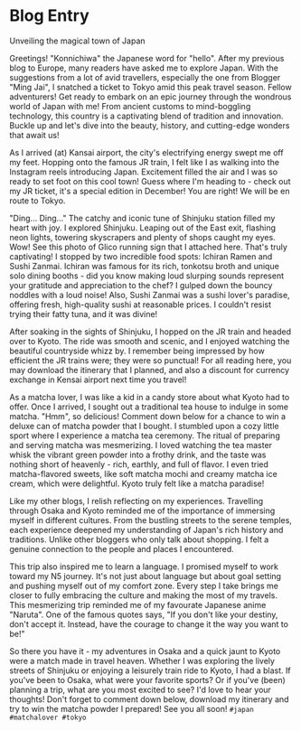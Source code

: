 # Blog Entry
Unveiling the magical town of Japan

Greetings! "Konnichiwa" the Japanese word for "hello". After my previous blog to Europe, many readers have asked me to explore Japan. With the suggestions from a lot of avid travellers, especially the one from Blogger "Ming Jai", I snatched a ticket to Tokyo amid this peak travel season. Fellow adventurers! Get ready to embark on an epic journey through the wondrous world of Japan with me! From ancient customs to mind-boggling technology, this country is a captivating blend of tradition and innovation. Buckle up and let's dive into the beauty, history, and cutting-edge wonders that await us!

As I arrived (at) Kansai airport, the city's electrifying energy swept me off my feet. Hopping onto the famous JR train, I felt like I as walking into the Instagram reels introducing Japan. Excitement filled the air and I was so ready to set foot on this cool town! Guess where I'm heading to - check out my JR ticket, it's a special edition in December! You are right! We will be en route to Tokyo.

"Ding... Ding..." The catchy and iconic tune of Shinjuku station filled my heart with joy. I explored Shinjuku. Leaping out of the East exit, flashing neon lights, towering skyscrapers and plenty of shops caught my eyes. Wow! See this photo of Glico running sign that I attached here. That's truly captivating! I stopped by two incredible food spots: Ichiran Ramen and Sushi Zanmai. Ichiran was famous for its rich, tonkotsu broth and unique solo dining booths - did you know making loud slurping sounds represent your gratitude and appreciation to the chef? I gulped down the bouncy noddles with a loud noise! Also, Sushi Zanmai was a sushi lover's paradise, offering fresh, high-quality sushi at reasonable prices. I couldn't resist trying their fatty tuna, and it was divine!

After soaking in the sights of Shinjuku, I hopped on the JR train and headed over to Kyoto. The ride was smooth and scenic, and I enjoyed watching the beautiful countryside whizz by. I remember being impressed by how efficient the JR trains were; they were so punctual! For all reading here, you may download the itinerary that I planned, and also a discount for currency exchange in Kensai airport next time you travel!

As a matcha lover, I was like a kid in a candy store about what Kyoto had to offer. Once I arrived, I sought out a traditional tea house to indulge in some matcha. "Hmm", so delicious! Comment down below for a chance to win a deluxe can of matcha powder that I bought. I stumbled upon a cozy little sport where I experience a matcha tea ceremony. The ritual of preparing and serving matcha was mesmerizing. I loved watching the tea master whisk the vibrant green powder into a frothy drink, and the taste was nothing short of heavenly - rich, earthly, and full of flavor. I even tried matcha-flavored sweets, like soft matcha mochi and creamy matcha ice cream, which were delightful. Kyoto truly felt like a matcha paradise!

Like my other blogs, I relish reflecting on my experiences. Travelling through Osaka and Kyoto reminded me of the importance of immersing myself in different cultures. From the bustling streets to the serene temples, each experience deepened my understanding of Japan's rich history and traditions. Unlike other bloggers who only talk about shopping. I felt a genuine connection to the people and places I encountered.

This trip also inspired me to learn a language. I promised myself to work toward my N5 journey. It's not just about language but about goal setting and pushing myself out of my comfort zone. Every step I take brings me closer to fully embracing the culture and making the most of my travels. This mesmerizing trip reminded me of my favourate Japanese anime "Naruta". One of the famous quotes says, "If you don't like your destiny, don't accept it. Instead, have the courage to change it the way you want to be!"

So there you have it - my adventures in Osaka and a quick jaunt to Kyoto were a match made in travel heaven. Whether I was exploring the lively streets of Shinjuku or enjoying a leisurely train ride to Kyoto, I had a blast. If you've been to Osaka, what were your favorite sports? Or if you've (been) planning a trip, what are you most excited to see? I'd love to hear your thoughts! Don't forget to comment down below, download my itinerary and try to win the matcha powder I prepared! See you all soon! `#japan #matchalover #tokyo`
